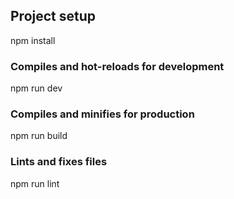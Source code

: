 ## Project setup

npm install

### Compiles and hot-reloads for development

npm run dev

### Compiles and minifies for production

npm run build

### Lints and fixes files

npm run lint
